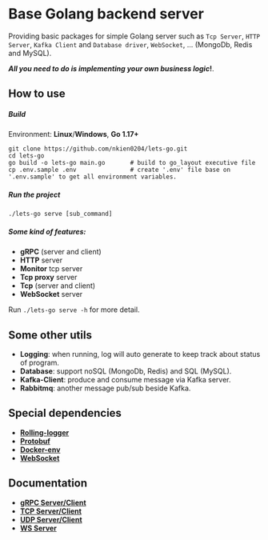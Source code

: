 # Base Golang backend server
Providing basic packages for simple Golang server such as `Tcp Server`, `HTTP Server`, `Kafka Client` and `Database driver`, `WebSocket`, ... (MongoDb, Redis and MySQL).

***All you need to do is implementing your own business logic*!**.

## How to use
##### Build
Environment: **Linux**/**Windows**, **Go 1.17+**

```shell
git clone https://github.com/nkien0204/lets-go.git
cd lets-go
go build -o lets-go main.go       # build to go_layout executive file
cp .env.sample .env               # create '.env' file base on '.env.sample' to get all environment variables.
```
##### Run the project
```shell
./lets-go serve [sub_command]
```

##### Some kind of features:
- **gRPC** (server and client)
- **HTTP** server
- **Monitor** tcp server
- **Tcp proxy** server
- **Tcp** (server and client)
- **WebSocket** server

Run `./lets-go serve -h` for more detail.

## Some other utils
- **Logging**: when running, log will auto generate to keep track about status of program.
- **Database**: support noSQL (MongoDb, Redis) and SQL (MySQL).
- **Kafka-Client**: produce and consume message via Kafka server.
- **Rabbitmq**: another message pub/sub beside Kafka.

## Special dependencies
- **[Rolling-logger](https://github.com/nkien0204/rolling-logger)**
- **[Protobuf](https://github.com/nkien0204/protobuf)**
- **[Docker-env](https://github.com/nkien0204/docker-env-setup)**
- **[WebSocket](https://github.com/gorilla/websocket)**

## Documentation
- **[gRPC Server/Client](doc/gRPC/README.md)**
- **[TCP Server/Client](doc/tcp/README.md)**
- **[UDP Server/Client](doc/udp/README.md)**
- **[WS Server](doc/websocket/README.md)**